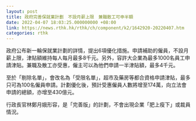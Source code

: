 ```yaml
---
layout: post
title: 政府完善保就業計劃　不設月薪上限　兼職散工可申半額
date: 2022-04-07 18:03:25.000000000 +08:00
link: https://news.rthk.hk/rthk/ch/component/k2/1642920-20220407.htm
categories: rthk
---
```


政府公布新一輪保就業計劃的詳情，提出6項優化措施。申請補助的僱員，不設月薪上限，津貼額維持每人每月最多8千元。另外，容許大企業為最多1000名員工申請津貼。兼職及散工亦受惠，僱主可以為他們申請一半津貼額，最多4千元。

至於「剔除名單」，會改名為「受限名單」，超市及藥房等都合資格申請津貼，最多只可為100名僱員申請。計劃優化後，預計受惠僱員人數將增至174萬，向立法會申請的總額，亦增至430億元。

行政長官林鄭月娥形容，是「完善版」的計劃，不會出現企業「肥上瘦下」或裁員情況。
